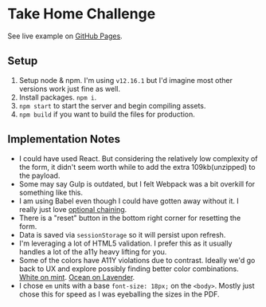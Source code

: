 # Take Home Challenge

See live example on [GitHub Pages](https://anthony-dandrea.github.io/ac-form-challenge/build/index.html).

## Setup
1. Setup node & npm. I'm using `v12.16.1` but I'd imagine most other versions work just fine as well.
2. Install packages. `npm i`.
3. `npm start` to start the server and begin compiling assets.
4. `npm build` if you want to build the files for production.

## Implementation Notes
- I could have used React. But considering the relatively low complexity of the form, it didn't seem worth while to add the extra 109kb(unzipped) to the payload.
- Some may say Gulp is outdated, but I felt Webpack was a bit overkill for something like this.
- I am using Babel even though I could have gotten away without it. I really just love [optional chaining](https://babeljs.io/docs/en/babel-plugin-proposal-optional-chaining).
- There is a "reset" button in the bottom right corner for resetting the form.
- Data is saved via `sessionStorage` so it will persist upon refresh.
- I'm leveraging a lot of HTML5 validation. I prefer this as it usually handles a lot of the a11y heavy lifting for you.
- Some of the colors have A11Y violations due to contrast. Ideally we'd go back to UX and explore possibly finding better color combinations. [White on mint](https://color.a11y.com/ContrastPair/?bgcolor=19cca3&fgcolor=ffffff). [Ocean on Lavender](https://color.a11y.com/ContrastPair/?bgcolor=E3EBFC&fgcolor=356AE6).
- I chose `em` units with a base `font-size: 18px;` on the `<body>`. Mostly just chose this for speed as I was eyeballing the sizes in the PDF.
